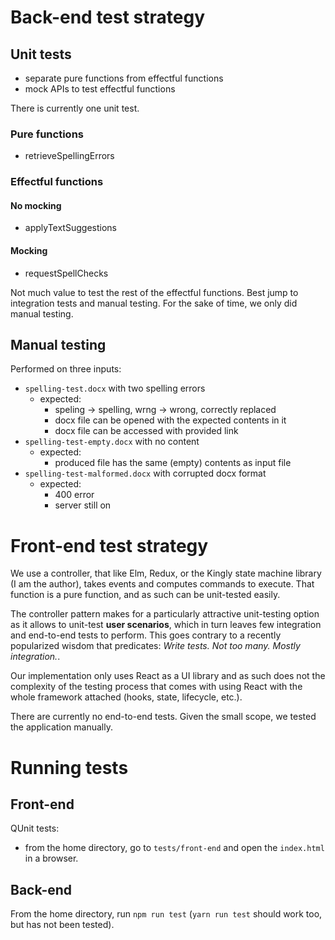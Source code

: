 # Back-end test strategy
## Unit tests
- separate pure functions from effectful functions
- mock APIs to test effectful functions

There is currently one unit test.

### Pure functions
- retrieveSpellingErrors

### Effectful functions
#### No mocking
- applyTextSuggestions

#### Mocking
- requestSpellChecks

Not much value to test the rest of the effectful functions. 
Best jump to integration tests and manual testing.
For the sake of time, we only did manual testing.

## Manual testing
Performed on three inputs:
- `spelling-test.docx` with two spelling errors
  - expected: 
    - speling -> spelling, wrng -> wrong, correctly replaced
    - docx file can be opened with the expected contents in it
    - docx file can be accessed with provided link
- `spelling-test-empty.docx` with no content
  - expected:
    - produced file has the same (empty) contents as input file
- `spelling-test-malformed.docx` with corrupted docx format
  - expected:
    - 400 error
    - server still on

# Front-end test strategy
We use a controller, that like Elm, Redux, or the Kingly state machine library (I am the author), takes events and computes commands to execute. That function is a pure function, and as such can be unit-tested easily. 

The controller pattern makes for a particularly attractive unit-testing option as it allows to unit-test **user scenarios**, which in turn leaves few integration and end-to-end tests to perform. This goes contrary to a recently popularized wisdom that predicates: *Write tests. Not too many. Mostly integration.*.

Our implementation only uses React as a UI library and as such does not the complexity of the testing process that comes with using React with the whole framework attached (hooks, state, lifecycle, etc.).

There are currently no end-to-end tests. Given the small scope, we tested the application manually.

# Running tests
## Front-end
QUnit tests:
- from the home directory, go to `tests/front-end` and open the `index.html` in a browser. 

## Back-end
From the home directory, run `npm run test` (`yarn run test` should work too, but has not been tested).
